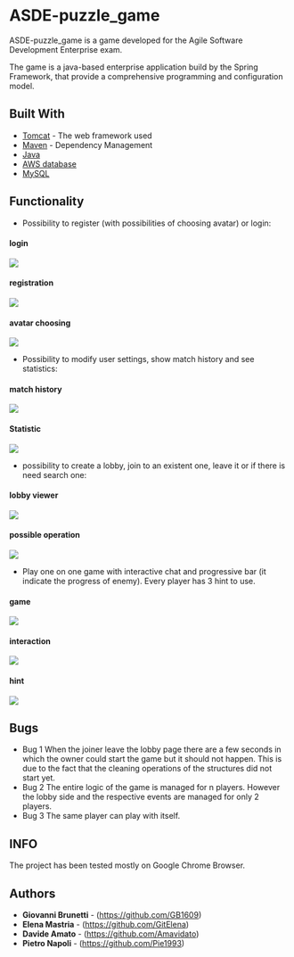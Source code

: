 # ASDE-puzzle_game
ASDE-puzzle_game is a game developed for the Agile Software Development Enterprise exam.

The game is a java-based enterprise application build by the Spring Framework, 
that provide a comprehensive programming and configuration model.

## Built With

* [Tomcat](http://tomcat.apache.org/) - The web framework used
* [Maven](https://maven.apache.org/) - Dependency Management
* [Java](https://www.java.com/en/download/)
* [AWS database](https://www.awseducate.com/student/s/)
* [MySQL](https://www.mysql.com/it/)



## Functionality

* Possibility to register (with possibilities of choosing avatar) or login:
<h4> login</h4>
<img src="document_resources/login.png">
<h4> registration</h4>
<img src="document_resources/registration.png">
<h4> avatar choosing</h4>
<img src="document_resources/chooseAvatars.png">

* Possibility to modify user settings, show match history and see statistics:

<h4>match history</h4>
<img src="document_resources/history.png">
<h4> Statistic</h4>
<img src="document_resources/statistic.png">

* possibility to create a lobby, join to an existent one, leave it or if there is need search one:

<h4>lobby viewer</h4>
<img src="document_resources/lobby.png">

<h4>possible operation</h4>
<img src="document_resources/operationLobby.png">

* Play one on one game with interactive chat and progressive bar (it indicate the progress of enemy). Every player has 3 hint to use.
<h4>game</h4>
<img src="document_resources/game.png">
<h4>interaction</h4>
<img src="document_resources/chat.png">
<h4>hint</h4>
<img src="document_resources/hint.png">

## Bugs
* Bug 1
When the joiner leave the lobby page  there are a few seconds in which the owner could start the game but it should not happen. This is due to the fact that the cleaning operations of the structures did not start yet.
* Bug 2
The entire logic of the game is managed for n players. However the lobby side and the respective events are managed for only 2 players.
* Bug 3
The same player can play with itself.
## INFO
The project has been tested mostly on Google Chrome Browser.

## Authors

* **Giovanni Brunetti** - (https://github.com/GB1609)
* **Elena Mastria** - (https://github.com/GitElena)
* **Davide Amato** - (https://github.com/Amavidato)
* **Pietro Napoli** - (https://github.com/Pie1993)
